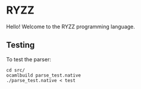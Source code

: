 # RYZZ

Hello! Welcome to the RYZZ programming language.

## Testing
To test the parser:
```
cd src/
ocamlbuild parse_test.native
./parse_test.native < test
```